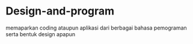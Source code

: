 # Design-and-program
memaparkan  coding ataupun aplikasi dari berbagai bahasa pemograman serta bentuk design apapun
